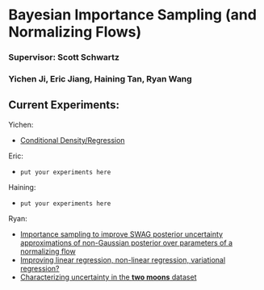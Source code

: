 # Bayesian Importance Sampling (and Normalizing Flows)
### Supervisor: Scott Schwartz
### Yichen Ji, Eric Jiang, Haining Tan, Ryan Wang

## Current Experiments:
Yichen:
* [Conditional Density/Regression](https://colab.research.google.com/drive/1kTNrOWnhcYIy0qs6T-5MWSlA-yixdkj-?usp=sharing)

Eric:
* `put your experiments here`

Haining:
* `put your experiments here`

Ryan:
* [Importance sampling to improve SWAG posterior uncertainty approximations of non-Gaussian posterior over parameters of a normalizing flow](https://colab.research.google.com/drive/1m_b9czxfToTuBxcc8JsSxotZ_s9w4rml?usp=sharing)
* [Improving linear regression, non-linear regression, variational regression?](https://colab.research.google.com/drive/18U8OZJdMc7zMy6tP5hdoT5VybyBHx2M5?usp=sharing)
* [Characterizing uncertainty in the **two moons** dataset](https://colab.research.google.com/drive/1k9X0KVGJaTgPIKZfElhXZhO7Rv89Vssb?usp=sharing)
